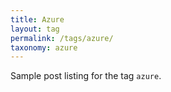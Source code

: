 ```yaml
---
title: Azure
layout: tag
permalink: /tags/azure/
taxonomy: azure
---
```


Sample post listing for the tag `azure`.